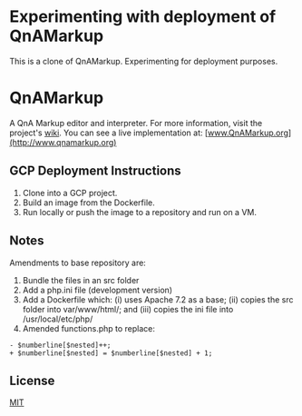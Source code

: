 # Experimenting with deployment of QnAMarkup

This is a clone of QnAMarkup. Experimenting for deployment purposes.

QnAMarkup
=========
A QnA Markup editor and interpreter. For more information, visit the project's [wiki](https://github.com/colarusso/QnAMarkup/wiki). You can see a live implementation at: [www.QnAMarkup.org](http://www.qnamarkup.org)

GCP Deployment Instructions
-----
1. Clone into a GCP project.
2. Build an image from the Dockerfile.
3. Run locally or push the image to a repository and run on a VM.

Notes
-----

Amendments to base repository are:
1. Bundle the files in an src folder
2. Add a php.ini file (development version)
3. Add a Dockerfile which: (i) uses Apache 7.2 as a base; (ii) copies the src folder into var/www/html/; and (iii) copies the ini file into /usr/local/etc/php/
4. Amended functions.php to replace:

```
- $numberline[$nested]++;
+ $numberline[$nested] = $numberline[$nested] + 1;
```

License
----
[MIT](https://github.com/colarusso/QnAMarkup/blob/master/LICENSE) 

